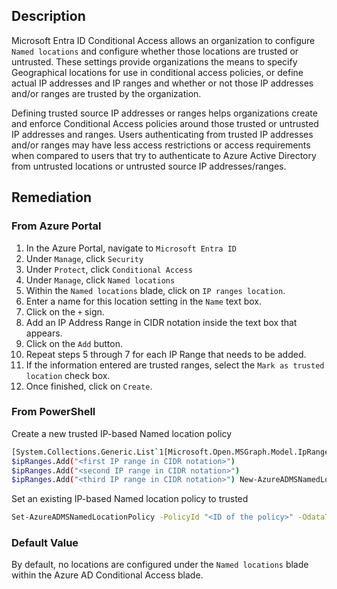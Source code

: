 ## Description

Microsoft Entra ID Conditional Access allows an organization to configure `Named locations` and configure whether those locations are trusted or untrusted. These settings provide organizations the means to specify Geographical locations for use in conditional access policies, or define actual IP addresses and IP ranges and whether or not those IP addresses and/or ranges are trusted by the organization.

Defining trusted source IP addresses or ranges helps organizations create and enforce Conditional Access policies around those trusted or untrusted IP addresses and ranges. Users authenticating from trusted IP addresses and/or ranges may have less access restrictions or access requirements when compared to users that try to authenticate to Azure Active Directory from untrusted locations or untrusted source IP addresses/ranges.

## Remediation

### From Azure Portal

1. In the Azure Portal, navigate to `Microsoft Entra ID`
2. Under `Manage`, click `Security`
3. Under `Protect`, click `Conditional Access`
4. Under `Manage`, click `Named locations`
5. Within the `Named locations` blade, click on `IP ranges location`.
6. Enter a name for this location setting in the `Name` text box.
7. Click on the `+` sign.
8. Add an IP Address Range in CIDR notation inside the text box that appears.
9. Click on the `Add` button.
10. Repeat steps 5 through 7 for each IP Range that needs to be added.
11. If the information entered are trusted ranges, select the `Mark as trusted location` check box.
12. Once finished, click on `Create`.

### From PowerShell

Create a new trusted IP-based Named location policy

```bash
[System.Collections.Generic.List`1[Microsoft.Open.MSGraph.Model.IpRange]]$ipR anges = @()
$ipRanges.Add("<first IP range in CIDR notation>")
$ipRanges.Add("<second IP range in CIDR notation>")
$ipRanges.Add("<third IP range in CIDR notation>") New-AzureADMSNamedLocationPolicy -OdataType "#microsoft.graph.ipNamedLocation" -DisplayName "<name of IP Named location policy> -IsTrusted $true -IpRanges $ipRanges
```

Set an existing IP-based Named location policy to trusted

```bash
Set-AzureADMSNamedLocationPolicy -PolicyId "<ID of the policy>" -OdataType "#microsoft.graph.ipNamedLocation" -IsTrusted $true
```

### Default Value

By default, no locations are configured under the `Named locations` blade within the Azure AD Conditional Access blade.